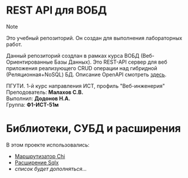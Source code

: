 # REST API для ВОБД

> [!NOTE]
> Это учебный репозиторий. Он создан для выполнения лабораторных работ.

Данный репозиторий создлан в рамках курса ВОБД (Веб-Ориентированные
Базы Данных). Это REST-API сервер для веб приложения реализующего
CRUD операции над гибридной (Реляционная+NoSQL) БД. Описание
OpenAPI смотреть [здесь](docs/REST-API-PSUTI-OpenApi.yaml).

ПГУТИ. 1-й курс направления ИСТ, профиль "Веб-инженерия"<br>
Преподователь: **Малахов С.В.**<br>
Выполнил: **Додонов Н.А.**<br>
Группа: **Ф1-ИСТ-51м**

# Библиотеки, СУБД и расширения
В этом проекте использовались:
* [Маршрутизатор Chi](https://github.com/go-chi/chi)
* [Расширение Sqlx](github.com/jmoiron/sqlx)
* _список будет дополняться..._